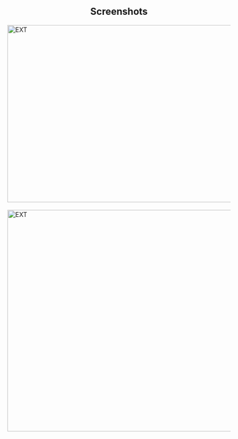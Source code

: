<h2 align="center">Screenshots</h2>
<img alt="EXT" src="https://github.com/user-attachments/assets/e3bf8585-87cf-494c-a93e-0baea4729157" width="900" height="400" align="center" />
 <br>
 <br>
 <img alt="EXT" src="https://github.com/user-attachments/assets/7c75bf00-32c6-4d1e-bb96-4dcb6986dfaa" width="900" height="500" align="center" />
<!--  ![image](https://github.com/user-attachments/assets/f1ce29e6-2a40-4938-8ce9-ee325a4a6daa) -->
